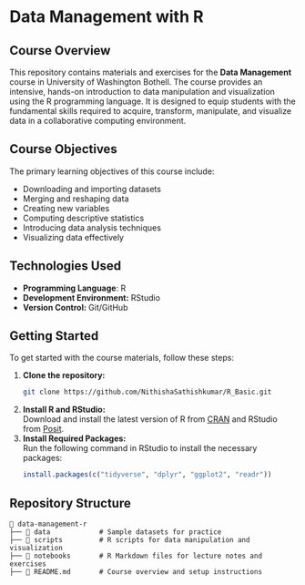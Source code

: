 # Data Management with R

## Course Overview
This repository contains materials and exercises for the **Data Management** course in University of Washington Bothell. The course provides an intensive, hands-on introduction to data manipulation and visualization using the R programming language. It is designed to equip students with the fundamental skills required to acquire, transform, manipulate, and visualize data in a collaborative computing environment.

## Course Objectives
The primary learning objectives of this course include:
- Downloading and importing datasets
- Merging and reshaping data
- Creating new variables
- Computing descriptive statistics
- Introducing data analysis techniques
- Visualizing data effectively

## Technologies Used
- **Programming Language**: R
- **Development Environment:** RStudio
- **Version Control:** Git/GitHub

## Getting Started
To get started with the course materials, follow these steps:
1. **Clone the repository:**  
   ```sh
   git clone https://github.com/NithishaSathishkumar/R_Basic.git
   ```
2. **Install R and RStudio:**  
   Download and install the latest version of R from [CRAN](https://cran.r-project.org/) and RStudio from [Posit](https://posit.co/download/rstudio-desktop/).
3. **Install Required Packages:**  
   Run the following command in RStudio to install the necessary packages:
   ```r
   install.packages(c("tidyverse", "dplyr", "ggplot2", "readr"))
   ```

## Repository Structure
```
📂 data-management-r
├── 📂 data            # Sample datasets for practice
├── 📂 scripts         # R scripts for data manipulation and visualization
├── 📂 notebooks       # R Markdown files for lecture notes and exercises
├── 📜 README.md       # Course overview and setup instructions
```
